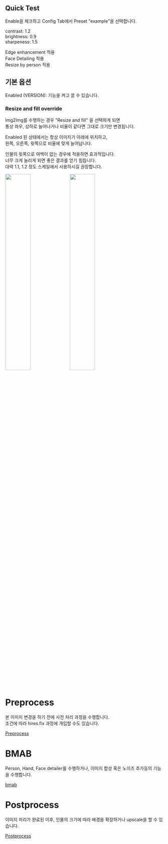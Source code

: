 
## Quick Test

Enable을 체크하고 Config Tab에서 Preset "example"을 선택합니다.

contrast: 1.2   
brightness: 0.9   
sharpeness: 1.5

Edge enhancement 적용   
Face Detailing 적용   
Resize by person 적용   



## 기본 옵션

Enabled (VERSION): 기능을 켜고 끌 수 있습니다.

### Resize and fill override

Img2Img를 수행하는 경우 "Resize and fill" 을 선택하게 되면   
통상 좌우, 상하로 늘어나거나 비율이 같다면 그대로 크기만 변경됩니다.

Enabled 된 상태에서는 항상 이미지가 아래에 위치하고,   
왼쪽, 오른쪽, 윗쪽으로 비율에 맞게 늘어납니다.

인물의 윗쪽으로 여백이 없는 경우에 적용하면 효과적입니다.   
너무 크게 늘리게 되면 좋은 결과를 얻기 힘듭니다.   
대략 1.1, 1.2 정도 스케일에서 사용하시길 권장합니다.   

<p>
<img src="https://i.ibb.co/j3WzZrc/00408-3188840002.png" width="40%">
<img src="https://i.ibb.co/ZWMWVFB/00409-3188840002.png" width="40%">
</p>

<br>
<br>
<br>

# Preprocess

본 이미지 변경을 하기 전에 사전 처리 과정을 수행합니다.   
조건에 따라 hires.fix 과정에 개입할 수도 있습니다.

<a href="./docs/kr/preprocess.md">Preprocess</a>

# BMAB

Person, Hand, Face detailer를 수행하거나, 이미지 합성 혹은 노이즈 추가등의 기능을 수행합니다.

<a href="./docs/kr/bmab.md">bmab</a>

# Postprocess

이미지 처리가 완료된 이후, 인물의 크기에 따라 배경을 확장하거나 upscale을 할 수 있습니다.

<a href="./docs/kr/preprocess.md">Postprocess</a>
